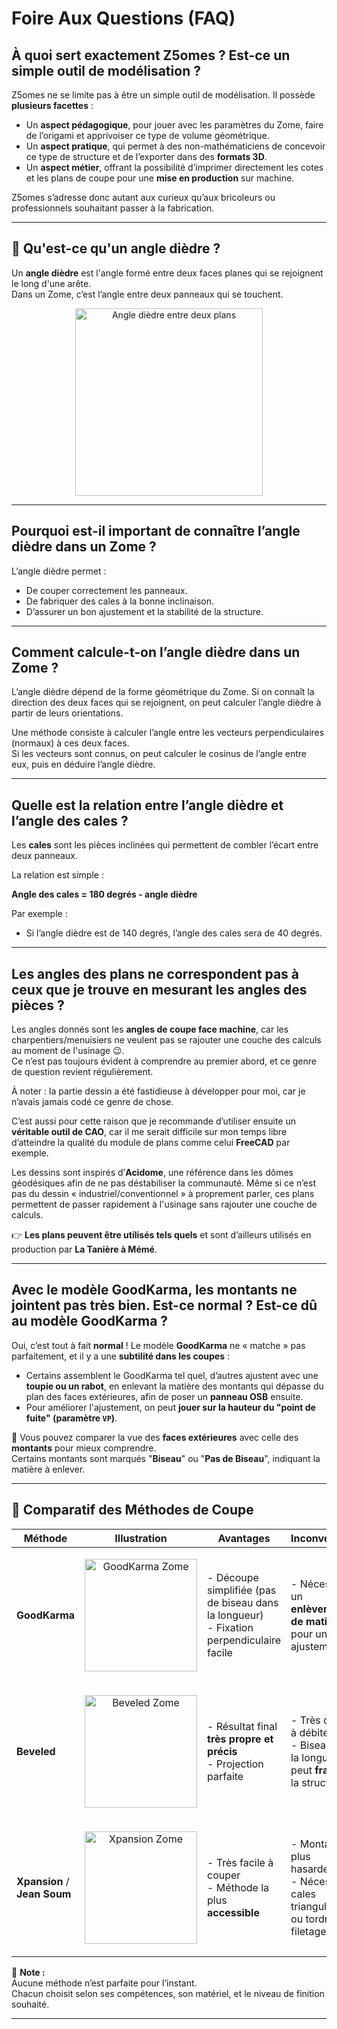 # Foire Aux Questions (FAQ)

## **À quoi sert exactement Z5omes ? Est-ce un simple outil de modélisation ?**

Z5omes ne se limite pas à être un simple outil de modélisation. Il possède **plusieurs facettes** :

- Un **aspect pédagogique**, pour jouer avec les paramètres du Zome, faire de l’origami et apprivoiser ce type de volume géométrique.
- Un **aspect pratique**, qui permet à des non-mathématiciens de concevoir ce type de structure et de l’exporter dans des **formats 3D**.
- Un **aspect métier**, offrant la possibilité d’imprimer directement les cotes et les plans de coupe pour une **mise en production** sur machine.

Z5omes s’adresse donc autant aux curieux qu’aux bricoleurs ou professionnels souhaitant passer à la fabrication.

---

## 📐 Qu'est-ce qu'un angle dièdre ?

Un **angle dièdre** est l'angle formé entre deux faces planes qui se rejoignent le long d'une arête.
<br>Dans un Zome, c’est l’angle entre deux panneaux qui se touchent.

<p align="center">
  <img src="https://florianwns.github.io/z5omes/img/faq/dihedral_angle.svg" alt="Angle dièdre entre deux plans" width="300"/>
</p>

---

## Pourquoi est-il important de connaître l’angle dièdre dans un Zome ?

L’angle dièdre permet :
- De couper correctement les panneaux.
- De fabriquer des cales à la bonne inclinaison.
- D’assurer un bon ajustement et la stabilité de la structure.

---

## Comment calcule-t-on l’angle dièdre dans un Zome ?

L’angle dièdre dépend de la forme géométrique du Zome. Si on connaît la direction des deux faces qui se rejoignent, on peut calculer l’angle dièdre à partir de leurs orientations.

Une méthode consiste à calculer l’angle entre les vecteurs perpendiculaires (normaux) à ces deux faces. 
<br>Si les vecteurs sont connus, on peut calculer le cosinus de l’angle entre eux, puis en déduire l’angle dièdre.

---

## Quelle est la relation entre l’angle dièdre et l’angle des cales ?

Les **cales** sont les pièces inclinées qui permettent de combler l’écart entre deux panneaux.

La relation est simple :
  
**Angle des cales = 180 degrés - angle dièdre**

Par exemple :
- Si l’angle dièdre est de 140 degrés, l’angle des cales sera de 40 degrés.

---

## **Les angles des plans ne correspondent pas à ceux que je trouve en mesurant les angles des pièces ?**

Les angles donnés sont les **angles de coupe face machine**, car les charpentiers/menuisiers ne veulent pas se rajouter une couche des calculs au moment de l'usinage 😉.  
Ce n’est pas toujours évident à comprendre au premier abord, et ce genre de question revient régulièrement.

À noter : la partie dessin a été fastidieuse à développer pour moi, car je n’avais jamais codé ce genre de chose.

C’est aussi pour cette raison que je recommande d’utiliser ensuite un **véritable outil de CAO**, car il me serait difficile sur mon temps libre d’atteindre la qualité du module de plans comme celui **FreeCAD** par exemple.

Les dessins sont inspirés d’**Acidome**, une référence dans les dômes géodésiques afin de ne pas déstabiliser la communauté.
Même si ce n’est pas du dessin « industriel/conventionnel » à proprement parler, ces plans permettent de passer rapidement à l'usinage sans rajouter une couche de calculs.


👉 **Les plans peuvent être utilisés tels quels** et sont d’ailleurs utilisés en production par **La Tanière à Mémé**.

---

## **Avec le modèle GoodKarma, les montants ne jointent pas très bien. Est-ce normal ? Est-ce dû au modèle GoodKarma ?**


Oui, c’est tout à fait **normal** ! Le modèle **GoodKarma** ne « matche » pas parfaitement, et il y a une **subtilité dans les coupes** :

- Certains assemblent le GoodKarma tel quel, d’autres ajustent avec une **toupie ou un rabot**, en enlevant la matière des montants qui dépasse du plan des faces extérieures, afin de poser un **panneau OSB** ensuite.
- Pour améliorer l'ajustement, on peut **jouer sur la hauteur du "point de fuite" (paramètre `VP`)**.

📌 Vous pouvez comparer la vue des **faces extérieures** avec celle des **montants** pour mieux comprendre.  
Certains montants sont marqués "**Biseau**" ou "**Pas de Biseau**", indiquant la matière à enlever.

---

## 🧰 Comparatif des Méthodes de Coupe

| Méthode      | Illustration                                                                                                                       | Avantages                                                                 | Inconvénients                                                                                 |
|--------------|------------------------------------------------------------------------------------------------------------------------------------|---------------------------------------------------------------------------|-----------------------------------------------------------------------------------------------|
| **GoodKarma** | <p align="center"><img src="https://florianwns.github.io/z5omes/img/faq/goodkarma_zome.png" alt="GoodKarma Zome" width="180"/></p> | - Découpe simplifiée (pas de biseau dans la longueur)  <br> - Fixation perpendiculaire facile | - Nécessite un **enlèvement de matière** pour un bon ajustement                              |
| **Beveled**   | <p align="center"><img src="https://florianwns.github.io/z5omes/img/faq/beveled_zome.png" alt="Beveled Zome" width="180"/></p>     | - Résultat final **très propre et précis** <br> - Projection parfaite                         | - Très difficile à débiter <br> - Biseau dans la longueur peut **fragiliser** la structure   |
| **Xpansion** / **Jean Soum** | <p align="center"><img src="https://florianwns.github.io/z5omes/img/faq/xpansion_zome.png" alt="Xpansion Zome" width="180"/></p>   | - Très facile à couper <br> - Méthode la plus **accessible**                                 | - Montage plus hasardeux <br> - Nécessite cales triangulaires ou tordre les filetages        |

📎 **Note :**  
Aucune méthode n’est parfaite pour l’instant.  
Chacun choisit selon ses compétences, son matériel, et le niveau de finition souhaité.

---

